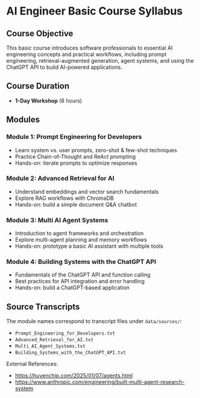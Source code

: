 # AI Engineer Basic Course Syllabus

## Course Objective

This basic course introduces software professionals to essential AI engineering concepts and practical workflows, including prompt engineering, retrieval-augmented generation, agent systems, and using the ChatGPT API to build AI-powered applications.

## Course Duration

* **1-Day Workshop** (8 hours)

## Modules

### Module 1: Prompt Engineering for Developers

* Learn system vs. user prompts, zero-shot & few-shot techniques
* Practice Chain-of-Thought and ReAct prompting
* Hands-on: iterate prompts to optimize responses

### Module 2: Advanced Retrieval for AI

* Understand embeddings and vector search fundamentals
* Explore RAG workflows with ChromaDB
* Hands-on: build a simple document Q&A chatbot

### Module 3: Multi AI Agent Systems

* Introduction to agent frameworks and orchestration
* Explore multi-agent planning and memory workflows
* Hands-on: prototype a basic AI assistant with multiple tools

### Module 4: Building Systems with the ChatGPT API

* Fundamentals of the ChatGPT API and function calling
* Best practices for API integration and error handling
* Hands-on: build a ChatGPT-based application

## Source Transcripts

The module names correspond to transcript files under `data/sources/`:

* `Prompt_Engineering_for_Developers.txt`
* `Advanced_Retrieval_for_AI.txt`
* `Multi_AI_Agent_Systems.txt`
* `Building_Systems_with_the_ChatGPT_API.txt`

External References: 

* https://huyenchip.com/2025/01/07/agents.html 
* https://www.anthropic.com/engineering/built-multi-agent-research-system